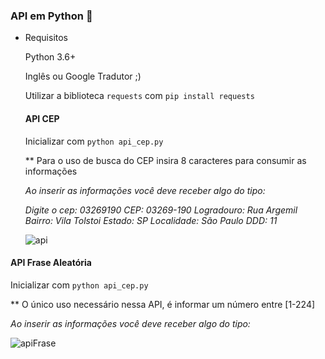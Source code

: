 ### API em Python :snake:

- Requisitos

  Python 3.6+

  Inglês ou Google Tradutor ;)

  Utilizar a biblioteca `requests` com `pip install requests`

  

  #### API CEP

  Inicializar com `python api_cep.py`

  ** Para o uso de busca do CEP insira 8 caracteres para consumir as informações

  *Ao inserir as informações você deve receber algo do tipo:*

  *Digite o cep: 03269190*
  *CEP: 03269-190*
  *Logradouro: Rua Argemil*
  *Bairro: Vila Tolstoi*
  *Estado: SP*
  *Localidade: São Paulo*
  *DDD: 11*

  ![api](C:\Users\Gustavo\Pictures\api.png)



#### API Frase Aleatória

Inicializar com `python api_cep.py`

** O único uso necessário nessa API, é informar um número entre [1-224]

*Ao inserir as informações você deve receber algo do tipo:*

![apiFrase](C:\Users\Gustavo\Pictures\apiFrase.png)